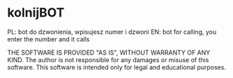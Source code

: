 # kolnijBOT
PL: bot do dzwonienia, wpisujesz numer i dzwoni EN: bot for calling, you enter the number and it calls


THE SOFTWARE IS PROVIDED "AS IS", WITHOUT WARRANTY OF ANY KIND. 
The author is not responsible for any damages or misuse of this software. 
This software is intended only for legal and educational purposes.

